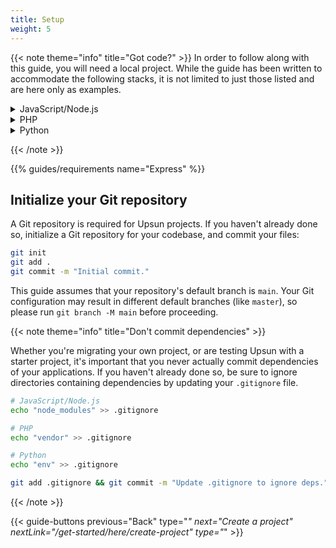 ```yaml
---
title: Setup
weight: 5
---
```


{{< note theme="info" title="Got code?" >}}
In order to follow along with this guide, you will need a local project. 
While the guide has been written to accommodate the following stacks, it is not limited to just those listed and are here only as examples.

<!-- Examples:
- [Express installation guide](https://expressjs.com/en/starter/installing.html)
- [Next.js installation guide](https://nextjs.org/docs/getting-started/installation)
- [Strapi installation guide](https://docs.strapi.io/dev-docs/installation) -->

<details>
  <summary>JavaScript/Node.js</summary>

- [Express installation guide](https://expressjs.com/en/starter/installing.html)
- [Next.js installation guide](https://nextjs.org/docs/getting-started/installation)
- [Strapi installation guide](https://docs.strapi.io/dev-docs/installation)

</details>

<details>
  <summary>PHP</summary>

- [Laravel installation guide](https://laravel.com/docs/10.x#creating-a-laravel-project)
- [Symfony Getting start guide](/get-started/stacks/symfony/_index.md)

</details>

<details>
  <summary>Python</summary>

- [Flask installation guide](https://flask.palletsprojects.com/en/2.3.x/installation)
- [Django installation guide](https://docs.djangoproject.com/en/5.0/intro/tutorial01/)
</details>

{{< /note >}}

{{% guides/requirements name="Express" %}}

## Initialize your Git repository

A Git repository is required for Upsun projects.
If you haven't already done so, initialize a Git repository for your codebase, and commit your files:

```bash {location="Terminal"}
git init
git add .
git commit -m "Initial commit."
```

This guide assumes that your repository's default branch is `main`.
Your Git configuration may result in different default branches (like `master`), so please run `git branch -M main` before proceeding.

{{< note theme="info" title="Don't commit dependencies" >}}

Whether you're migrating your own project, or are testing Upsun with a starter project, it's important that you never actually commit dependencies of your applications.
If you haven't already done so, be sure to ignore directories containing dependencies by updating your `.gitignore` file.

```bash
# JavaScript/Node.js
echo "node_modules" >> .gitignore

# PHP
echo "vendor" >> .gitignore

# Python
echo "env" >> .gitignore

git add .gitignore && git commit -m "Update .gitignore to ignore deps."
```

{{< /note >}}

{{< guide-buttons previous="Back" type="*" next="Create a project" nextLink="/get-started/here/create-project" type="*" >}}
